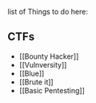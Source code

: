 list of Things to do here:

## CTFs
- [[Bounty Hacker]]
- [[Vulnversity]]
- [[Blue]]
- [[Brute it]]
- [[Basic Pentesting]]